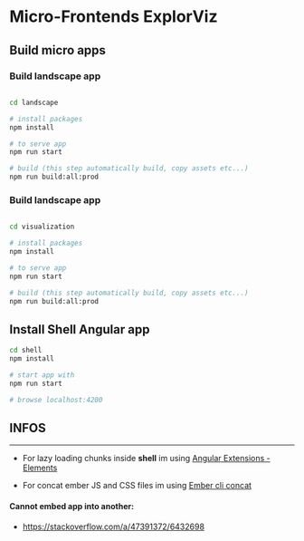 # Micro-Frontends ExplorViz

## Build micro apps


### Build landscape app

```bash

cd landscape

# install packages
npm install

# to serve app
npm run start 

# build (this step automatically build, copy assets etc...)
npm run build:all:prod

```

### Build landscape app

```bash

cd visualization

# install packages
npm install

# to serve app
npm run start 

# build (this step automatically build, copy assets etc...)
npm run build:all:prod

```

## Install Shell Angular app

```bash
cd shell  
npm install

# start app with 
npm run start 

# browse localhost:4200
```

## INFOS
----


- For lazy loading chunks inside **shell** im using [Angular Extensions - Elements](https://github.com/angular-extensions/elements)

- For concat ember JS and CSS files im using [Ember cli concat](https://github.com/sir-dunxalot/ember-cli-concat)

#### Cannot embed app into another: 

- https://stackoverflow.com/a/47391372/6432698

